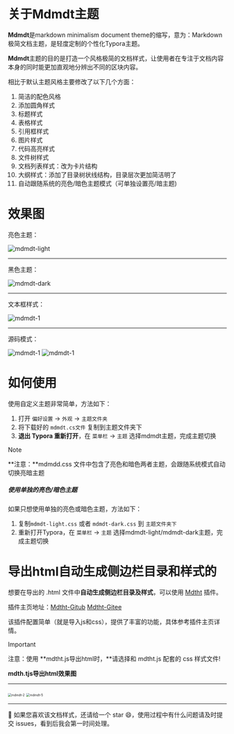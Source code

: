 # 关于Mdmdt主题

**Mdmdt**是markdown minimalism document theme的缩写，意为：Markdown极简文档主题，是轻度定制的个性化Typora主题。

**Mdmdt**主题的目的是打造一个风格极简的文档样式，让使用者在专注于文档内容本身的同时能更加直观地分辨出不同的区块内容。

相比于默认主题风格主要修改了以下几个方面：
1. 简洁的配色风格
2. 添加圆角样式
3. 标题样式
4. 表格样式
5. 引用框样式
6. 图片样式
7. 代码高亮样式
8. 文件树样式
9. 文档列表样式：改为卡片结构
10. 大纲样式：添加了目录树状线结构，目录层次更加简洁明了
11. 自动跟随系统的亮色/暗色主题模式（可单独设置亮/暗主题)

# 效果图

亮色主题：

![mdmdt-light](/Users/cayxc/Desktop/未命名文件夹/mdmdt-light.png)

---

黑色主题：

![mdmdt-dark](/Users/cayxc/Desktop/未命名文件夹/mdmdt-dark.png)

---

文本框样式：

![mdmdt-1](/Users/cayxc/Desktop/未命名文件夹/mdmdt-1.png)

---

源码模式：

![mdmdt-1](/Users/cayxc/Desktop/未命名文件夹/mdmdt-3.png)
![mdmdt-1](/Users/cayxc/Desktop/未命名文件夹/mdmdt-4.png)

# 如何使用

使用自定义主题非常简单，方法如下：
1. 打开 `偏好设置` -> `外观` -> `主题文件夹`
2. 将下载好的 `mdmdt.cs文件` 复制到主题文件夹下
3. **退出 Typora 重新打开**，在 `菜单栏` -> `主题` 选择mdmdt主题，完成主题切换

> [!NOTE]
> **注意：**mdmdd.css 文件中包含了亮色和暗色两者主题，会跟随系统模式自动切换亮暗主题

##### 使用单独的亮色/暗色主题

如果只想使用单独的亮色或暗色主题，方法如下：
1. 复制`mdmdt-light.css` 或者 `mdmdt-dark.css` 到 `主题文件夹下` 
3. 重新打开Typora，在 `菜单栏` -> `主题` 选择mdmdt-light/mdmdt-dark主题，完成主题切换

# 导出html自动生成侧边栏目录和样式的

想要在导出的 .html 文件中**自动生成侧边栏目录及样式**，可以使用 [Mdtht](www.xxx.com) 插件。

插件主页地址：[Mdtht-Gitub](sss)  [Mdtht-Gitee](sdsd)

该插件配置简单（就是导入js和css），提供了丰富的功能，具体参考插件主页详情。

> [!IMPORTANT]
>
> 注意：使用 **mdtht.js导出html时，**请选择和 mdtht.js 配套的 css 样式文件!

**mdth.tjs导出html效果图**

---

<img src="/Users/cayxc/Desktop/未命名文件夹/mdmdt-2.png" alt="mdmdt-2" style="zoom:50%;" /> 
<img src="/Users/cayxc/Desktop/未命名文件夹/mdmdt-5.png" alt="mdmdt-5" style="zoom:50%;" />

---

🐳 如果您喜欢该文档样式，还请给一个 star 😄，使用过程中有什么问题请及时提交 issues，看到后我会第一时间处理。



